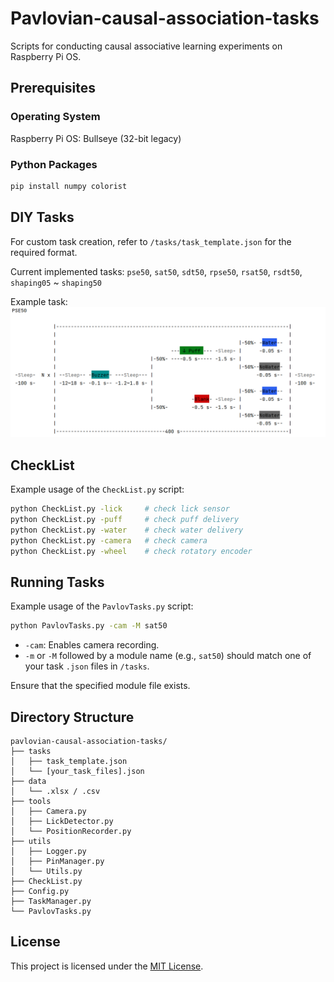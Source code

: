 # Pavlovian-causal-association-tasks

Scripts for conducting causal associative learning experiments on Raspberry Pi OS.

## Prerequisites

### Operating System
Raspberry Pi OS: Bullseye (32-bit legacy)

### Python Packages
```bash
pip install numpy colorist
```

## DIY Tasks

For custom task creation, refer to `/tasks/task_template.json` for the required format.

Current implemented tasks: `pse50`, `sat50`, `sdt50`, `rpse50`, `rsat50`, `rsdt50`, `shaping05` ~ `shaping50`

Example task:
![example_task.png](figures%2Fexample_task.png)


## CheckList

Example usage of the `CheckList.py` script:
```bash
python CheckList.py -lick     # check lick sensor
python CheckList.py -puff     # check puff delivery
python CheckList.py -water    # check water delivery
python CheckList.py -camera   # check camera
python CheckList.py -wheel    # check rotatory encoder
```

## Running Tasks

Example usage of the `PavlovTasks.py` script:
```bash
python PavlovTasks.py -cam -M sat50
```
- `-cam`: Enables camera recording.
- `-m` or `-M` followed by a module name (e.g., `sat50`) should match one of your task `.json` files in `/tasks`.

Ensure that the specified module file exists.

## Directory Structure

```
pavlovian-causal-association-tasks/
├── tasks
│   ├── task_template.json  
│   └── [your_task_files].json 
├── data
│   └── .xlsx / .csv 
├── tools
│   ├── Camera.py
│   ├── LickDetector.py
│   └── PositionRecorder.py
├── utils
│   ├── Logger.py
│   ├── PinManager.py
│   └── Utils.py
├── CheckList.py
├── Config.py
├── TaskManager.py
└── PavlovTasks.py

```

## License

This project is licensed under the [MIT License](LICENSE).